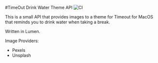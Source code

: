 #TimeOut Drink Water Theme API
![CI](https://github.com/oranges13/timeout-drink-water/workflows/CI/badge.svg)

This is a small API that provides images to a theme for Timeout for MacOS that reminds you to drink water when taking a break.

Written in Lumen.

Image Providers:
- Pexels
- Unsplash
